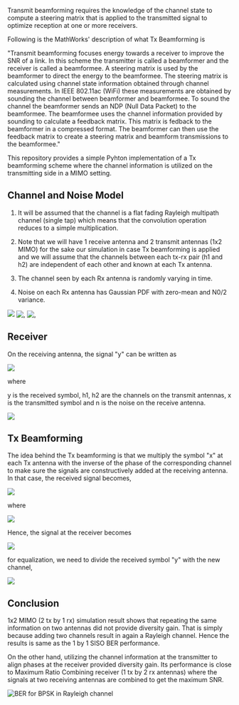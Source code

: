 Transmit beamforming requires the knowledge of the channel state to compute a steering matrix that is applied to the transmitted signal to optimize reception at one or more receivers. 

Following is the MathWorks' description of what Tx Beamforming is 

"Transmit beamforming focuses energy towards a receiver to improve the SNR of a link. In this scheme the transmitter is called a beamformer and the receiver is called a beamformee. A steering matrix is used by the beamformer to direct the energy to the beamformee. The steering matrix is calculated using channel state information obtained through channel measurements. In IEEE 802.11ac (WiFi) these measurements are obtained by sounding the channel between beamformer and beamformee. To sound the channel the beamformer sends an NDP (Null Data Packet) to the beamformee. The beamformee uses the channel information provided by sounding to calculate a feedback matrix. This matrix is fedback to the beamformer in a compressed format. The beamformer can then use the feedback matrix to create a steering matrix and beamform transmissions to the beamformee."

This repository provides a simple Pyhton implementation of a Tx beamforming scheme where the channel information is utilized on the transmitting side in a MIMO setting. 

## Channel and Noise Model

1. It will be assumed that the channel is a flat fading Rayleigh multipath channel (single tap) which means that the 
convolution operation reduces to a simple multiplication.

2. Note that we will have 1 receive antenna and 2 transmit antennas (1x2 MIMO) for the sake our simulation in case Tx 
beamforming is applied and we will assume that the channels between each tx-rx pair (h1 and h2) are independent of each other 
and known at each Tx antenna. 

3. The channel seen by each Rx antenna is randomly varying in time. 

4. Noise on each Rx antenna has Gaussian PDF with zero-mean and N0/2 variance.  

![](https://github.com/tayyarg/dspbox/blob/master/tx_beamforming/images/eq6.PNG) ![, ](https://github.com/tayyarg/dspbox/blob/master/tx_beamforming/images/eq7.PNG) ![, ](https://github.com/tayyarg/dspbox/blob/master/tx_beamforming/images/eq8.PNG)  

## Receiver

On the receiving antenna, the signal "y" can be written as

![](https://github.com/tayyarg/dspbox/blob/master/tx_beamforming/images/eq1.PNG)

where 

y is the received symbol,
h1, h2 are the channels on the transmit antennas,
x is the transmitted symbol and
n is the noise on the receive antenna.

![](https://github.com/tayyarg/dspbox/blob/master/tx_beamforming/images/txbf_beam_steering.png)

## Tx Beamforming 

The idea behind the Tx beamforming is that we multiply the symbol "x" at each Tx antenna with the inverse of the phase of the 
corresponding channel to make sure the signals are constructively added at the receiving antenna. In that case, the received 
signal becomes,

![](https://github.com/tayyarg/dspbox/blob/master/tx_beamforming/images/eq2.PNG)

where 

![](https://github.com/tayyarg/dspbox/blob/master/tx_beamforming/images/eq3.PNG)

Hence, the signal at the receiver becomes

![](https://github.com/tayyarg/dspbox/blob/master/tx_beamforming/images/eq4.PNG)

for equalization, we need to divide the received symbol "y" with the new channel, 

![](https://github.com/tayyarg/dspbox/blob/master/tx_beamforming/images/eq5.PNG)

## Conclusion

1x2 MIMO (2 tx by 1 rx) simulation result shows that repeating the same information on two antennas did not provide diversity gain.
That is simply because adding two channels result in again a Rayleigh channel. Hence the results is same as the 1 by 1 SISO BER 
performance. 

On the other hand, utilizing the channel information at the transmitter to align phases at the receiver provided diversity gain. 
Its performance is close to Maximum Ratio Combining receiver (1 tx by 2 rx antennas) where the signals at two receiving antennas are combined to get the 
maximum SNR.

![BER for BPSK in Rayleigh channel](https://github.com/tayyarg/dspbox/blob/master/tx_beamforming/images/txbf_ber.png)
